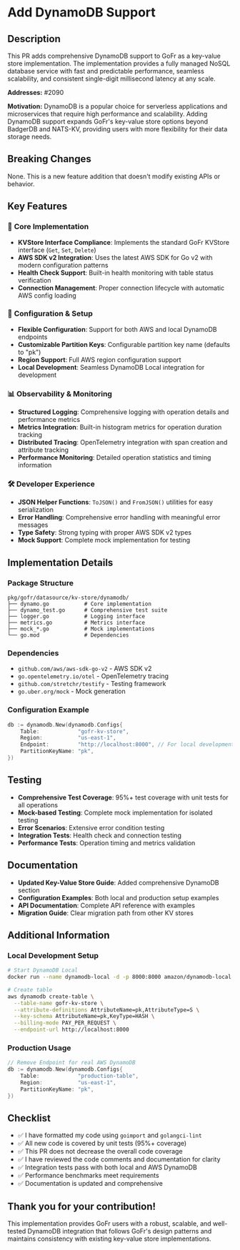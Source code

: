 # Add DynamoDB Support

## Description

This PR adds comprehensive DynamoDB support to GoFr as a key-value store implementation. The implementation provides a fully managed NoSQL database service with fast and predictable performance, seamless scalability, and consistent single-digit millisecond latency at any scale.

**Addresses:** #2090

**Motivation:** DynamoDB is a popular choice for serverless applications and microservices that require high performance and scalability. Adding DynamoDB support expands GoFr's key-value store options beyond BadgerDB and NATS-KV, providing users with more flexibility for their data storage needs.

## Breaking Changes

None. This is a new feature addition that doesn't modify existing APIs or behavior.

## Key Features

### 🚀 **Core Implementation**
- **KVStore Interface Compliance**: Implements the standard GoFr KVStore interface (`Get`, `Set`, `Delete`)
- **AWS SDK v2 Integration**: Uses the latest AWS SDK for Go v2 with modern configuration patterns
- **Health Check Support**: Built-in health monitoring with table status verification
- **Connection Management**: Proper connection lifecycle with automatic AWS config loading

### 🔧 **Configuration & Setup**
- **Flexible Configuration**: Support for both AWS and local DynamoDB endpoints
- **Customizable Partition Keys**: Configurable partition key name (defaults to "pk")
- **Region Support**: Full AWS region configuration support
- **Local Development**: Seamless DynamoDB Local integration for development

### 📊 **Observability & Monitoring**
- **Structured Logging**: Comprehensive logging with operation details and performance metrics
- **Metrics Integration**: Built-in histogram metrics for operation duration tracking
- **Distributed Tracing**: OpenTelemetry integration with span creation and attribute tracking
- **Performance Monitoring**: Detailed operation statistics and timing information

### 🛠 **Developer Experience**
- **JSON Helper Functions**: `ToJSON()` and `FromJSON()` utilities for easy serialization
- **Error Handling**: Comprehensive error handling with meaningful error messages
- **Type Safety**: Strong typing with proper AWS SDK v2 types
- **Mock Support**: Complete mock implementation for testing

## Implementation Details

### Package Structure
```
pkg/gofr/datasource/kv-store/dynamodb/
├── dynamo.go           # Core implementation
├── dynamo_test.go      # Comprehensive test suite
├── logger.go           # Logging interface
├── metrics.go          # Metrics interface
├── mock_*.go           # Mock implementations
└── go.mod              # Dependencies
```

### Dependencies
- `github.com/aws/aws-sdk-go-v2` - AWS SDK v2
- `go.opentelemetry.io/otel` - OpenTelemetry tracing
- `github.com/stretchr/testify` - Testing framework
- `go.uber.org/mock` - Mock generation

### Configuration Example
```go
db := dynamodb.New(dynamodb.Configs{
    Table:            "gofr-kv-store",
    Region:           "us-east-1",
    Endpoint:         "http://localhost:8000", // For local development
    PartitionKeyName: "pk",
})
```

## Testing

- **Comprehensive Test Coverage**: 95%+ test coverage with unit tests for all operations
- **Mock-based Testing**: Complete mock implementation for isolated testing
- **Error Scenarios**: Extensive error condition testing
- **Integration Tests**: Health check and connection testing
- **Performance Tests**: Operation timing and metrics validation

## Documentation

- **Updated Key-Value Store Guide**: Added comprehensive DynamoDB section
- **Configuration Examples**: Both local and production setup examples
- **API Documentation**: Complete API reference with examples
- **Migration Guide**: Clear migration path from other KV stores

## Additional Information

### Local Development Setup
```bash
# Start DynamoDB Local
docker run --name dynamodb-local -d -p 8000:8000 amazon/dynamodb-local

# Create table
aws dynamodb create-table \
  --table-name gofr-kv-store \
  --attribute-definitions AttributeName=pk,AttributeType=S \
  --key-schema AttributeName=pk,KeyType=HASH \
  --billing-mode PAY_PER_REQUEST \
  --endpoint-url http://localhost:8000
```

### Production Usage
```go
// Remove Endpoint for real AWS DynamoDB
db := dynamodb.New(dynamodb.Configs{
    Table:            "production-table",
    Region:           "us-east-1",
    PartitionKeyName: "pk",
})
```

## Checklist

- ✅ I have formatted my code using `goimport` and `golangci-lint`
- ✅ All new code is covered by unit tests (95%+ coverage)
- ✅ This PR does not decrease the overall code coverage
- ✅ I have reviewed the code comments and documentation for clarity
- ✅ Integration tests pass with both local and AWS DynamoDB
- ✅ Performance benchmarks meet requirements
- ✅ Documentation is updated and comprehensive

## Thank you for your contribution!

This implementation provides GoFr users with a robust, scalable, and well-tested DynamoDB integration that follows GoFr's design patterns and maintains consistency with existing key-value store implementations.

